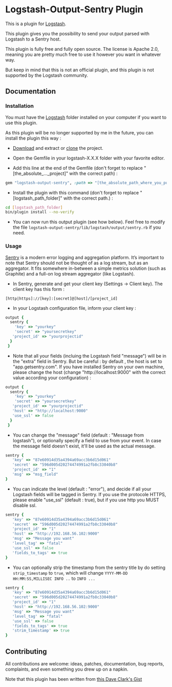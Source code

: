 # Logstash-Output-Sentry Plugin

This is a plugin for [Logstash](https://github.com/elasticsearch/logstash).

This plugin gives you the possibility to send your output parsed with Logstash to a Sentry host.

This plugin is fully free and fully open source. The license is Apache 2.0, meaning you are pretty much free to use it however you want in whatever way.

But keep in mind that this is not an official plugin, and this plugin is not supported by the Logstash community. 


## Documentation

### Installation 

You must have the [Logstash](https://github.com/elasticsearch/logstash) folder installed on your computer if you want to use this plugin.

As this plugin will be no longer supported by me in the future, you can install the plugin this way :  

* [Download](https://github.com/antho31/logstash-output-sentry/archive/master.zip) and extract or [clone](https://github.com/antho31/logstash-output-sentry.git) the project. 

* Open the Gemfile in your logstash-X.X.X folder with your favorite editor. 

* Add this line at the end of the Gemfile (don't forget to replace "[the_absolute_..._project]" with the correct path) : 

```ruby
gem "logstash-output-sentry", :path => "[the_absolute_path_where_you_put_the_project]/logstash-output-sentry"
```

* Install the plugin with this command (don't forget to replace "[logstash_path_folder]" with the correct path.) :
```sh
cd [logstash_path_folder]
bin/plugin install --no-verify
```

* You can now run this output plugin (see how below). Feel free to modify the file ```logstash-output-sentry/lib/logstash/output/sentry.rb``` if you need. 

### Usage 

[Sentry](https://getsentry.com/) is a modern error logging and aggregation platform.
It’s important to note that Sentry should not be thought of as a log stream, but as an aggregator. 
It fits somewhere in-between a simple metrics solution (such as Graphite) and a full-on log stream aggregator (like Logstash).

* In Sentry, generate and get your client key (Settings -> Client key). The client key has this form : 
```
[http|https]://[key]:[secret]@[host]/[project_id]
```

* In your Logstash configuration file, inform your client key : 
```ruby
output {
  sentry {
    'key' => "yourkey"
    'secret' => "yoursecretkey"
   'project_id' => "yourprojectid"
  }
 }
```

* Note that all your fields (incluing the Logstash field "message") will be in the "extra" field in Sentry. But be careful : by default , the host is set to "app.getsentry.com". If you have installed Sentry on your own machine, please change the host (change "http://localhost:9000" with the correct value according your configuration) :   
```ruby
output {
  sentry {
    'key' => "yourkey"
    'secret' => "yoursecretkey"
   'project_id' => "yourprojectid"
   'host' => "http://localhost:9000"
   'use_ssl' => false
  }
 }
```

* You can change the "message" field  (default : "Message from logstash"), or optionally specify a field to use from your event. In case the message field doesn't exist, it'll be used as the actual message.
```ruby
sentry {
   'key' => "87e60914d35a4394a69acc3b6d15d061"
   'secret' => "596d005d20274474991a2fb8c33040b8"
   'project_id' => "1"
   'msg' => "msg_field"
}
```

* You can indicate the level (default : "error"), and decide if all your Logstash fields will be tagged in Sentry. If you use the protocole HTTPS, please enable "use_ssl" (default : true), but if you use http you MUST disable ssl. 
```ruby
sentry {
   'key' => "87e60914d35a4394a69acc3b6d15d061"
   'secret' => "596d005d20274474991a2fb8c33040b8"
   'project_id' => "1"
   'host' => "http://192.168.56.102:9000"
   'msg' => "Message you want"
   'level_tag' => "fatal"
   'use_ssl' => false
   'fields_to_tags' => true 
}
```

* You can optionally strip the timestamp from the sentry title by do setting `strip_timestamp` to `true`, which will change `YYYY-MM-DD HH:MM:SS,MILLISEC INFO ..` to `INFO ...`
```ruby
sentry {
   'key' => "87e60914d35a4394a69acc3b6d15d061"
   'secret' => "596d005d20274474991a2fb8c33040b8"
   'project_id' => "1"
   'host' => "http://192.168.56.102:9000"
   'msg' => "Message you want"
   'level_tag' => "fatal"
   'use_ssl' => false
   'fields_to_tags' => true 
   'strim_timestamp' => true 
}
```

## Contributing

All contributions are welcome: ideas, patches, documentation, bug reports, complaints, and even something you drew up on a napkin.

Note that this plugin has been written from [this Dave Clark's Gist](https://gist.github.com/clarkdave/edaab9be9eaa9bf1ee5f)

